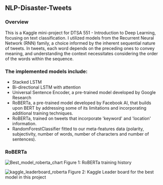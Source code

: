## NLP-Disaster-Tweets
### Overview
This is a Kaggle mini-project for DTSA 551 - Introduction to Deep Learning, focusing on text classification. I utilized models from the Recurrent Neural Network (RNN) family, a choice informed by the inherent sequential nature of tweets. In tweets, each word depends on the preceding ones to convey meaning, and understanding the context necessitates considering the order of the words within the sequence.

### The implemented models include:
* Stacked LSTM
* Bi-directional LSTM with attention
* Universal Sentence Encoder, a pre-trained model developed by Google Research
* RoBERTa, a pre-trained model developed by Facebook AI, that builds upon BERT by addressing some of its limitations and incorporating additional training techniques.
* RoBERTa, trained on tweets that incorporate 'keyword' and 'location' information.
* RandomForestClassifier fitted to our meta-features data (polarity, subjectivity, number of words, number of characters and number of sentences).

### RoBERTa
![Best_model_roberta_chart](https://github.com/WellyWong/NLP-Disaster-Tweets/assets/70742141/abf97751-b4bf-426c-8aa7-0d212e021e07)
Figure 1: RoBERTa training history

![kaggle_leaderboard_roberta](https://github.com/WellyWong/NLP-Disaster-Tweets/assets/70742141/3ee1bc0f-a81b-4f01-b0e9-91e08d29a823)
Figure 2: Kaggle Leader board for the best model in this project
